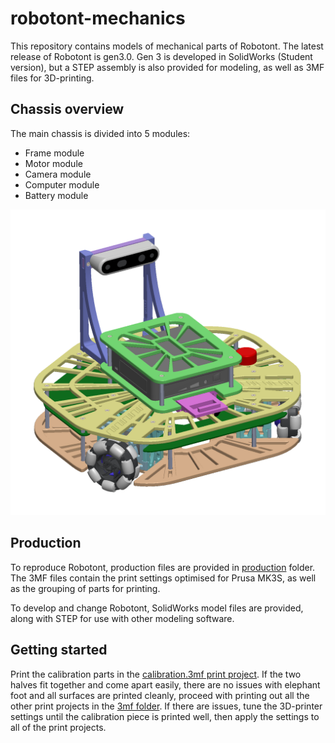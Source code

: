 # robotont-mechanics

This repository contains models of mechanical parts of Robotont.
The latest release of Robotont is gen3.0.
Gen 3 is developed in SolidWorks (Student version), but a STEP assembly is also provided for modeling, as well as 3MF files for 3D-printing.

## Chassis overview

The main chassis is divided into 5 modules:

+ Frame module
+ Motor module
+ Camera module
+ Computer module
+ Battery module

![Robotont gen3.0 chassis with Intel RealSense and Intel Nuc](docs/robotont_chassis.png "Robotont gen3.0 chassis with Intel RealSense and Intel Nuc")

## Production

To reproduce Robotont, production files are provided in [production](main-chassis/production/) folder.
The 3MF files contain the print settings optimised for Prusa MK3S, as well as the grouping of parts for printing.

To develop and change Robotont, SolidWorks model files are provided, along with STEP for use with other modeling software.

## Getting started

Print the calibration parts in the [calibration.3mf print project](main-chassis/production/3mf/).
If the two halves fit together and come apart easily, there are no issues with elephant foot and all surfaces are printed cleanly, proceed with printing out all the other print projects in the [3mf folder](main-chassis/production/3mf/).
If there are issues, tune the 3D-printer settings until the calibration piece is printed well, then apply the settings to all of the print projects.
